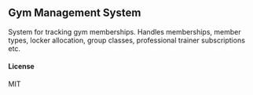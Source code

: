 ## Gym Management System

System for tracking gym memberships. Handles memberships, member types, locker allocation, group classes, professional trainer subscriptions etc.

#### License

MIT